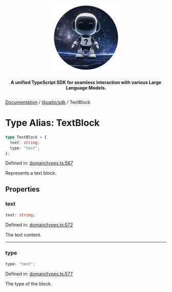 <div style="display:flex; flex-direction:column; align-items:center;">
<p align="center">
  <img src="../UAITO.png" alt="UAITO Logo" width="200"/>
</p>

<p align="center">
  <strong>A unified TypeScript SDK for seamless interaction with various Large Language Models.</strong>
</p>
</div>

[Documentation](README.md) / [@uaito/sdk](@uaito.sdk.md) / TextBlock

# Type Alias: TextBlock

```ts
type TextBlock = {
  text: string;
  type: "text";
};
```

Defined in: [domain/types.ts:567](https://github.com/elribonazo/uaito/blob/7d193aae630d32597c1be974f6ce03fc7e0727a3/packages/sdk/src/domain/types.ts#L567)

Represents a text block.

## Properties

### text

```ts
text: string;
```

Defined in: [domain/types.ts:572](https://github.com/elribonazo/uaito/blob/7d193aae630d32597c1be974f6ce03fc7e0727a3/packages/sdk/src/domain/types.ts#L572)

The text content.

***

### type

```ts
type: "text";
```

Defined in: [domain/types.ts:577](https://github.com/elribonazo/uaito/blob/7d193aae630d32597c1be974f6ce03fc7e0727a3/packages/sdk/src/domain/types.ts#L577)

The type of the block.
